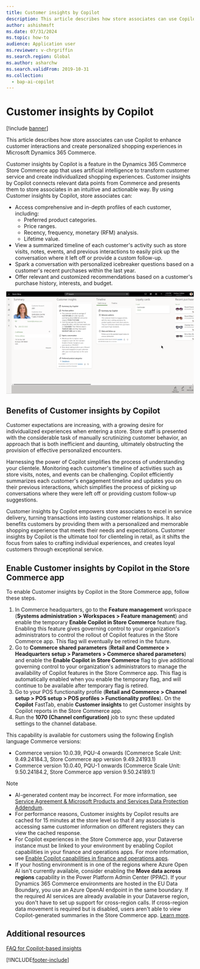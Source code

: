 ```yaml
---
title: Customer insights by Copilot
description: This article describes how store associates can use Copilot to enhance customer interactions and create personalized shopping experiences in Microsoft Dynamics 365 Commerce.
author: ashishmsft
ms.date: 07/31/2024
ms.topic: how-to
audience: Application user
ms.reviewer: v-chrgriffin
ms.search.region: Global
ms.author: asharchw
ms.search.validFrom: 2019-10-31
ms.collection:
  - bap-ai-copilot
---
```


# Customer insights by Copilot

[!include [banner](includes/banner.md)]

This article describes how store associates can use Copilot to enhance customer interactions and create personalized shopping experiences in Microsoft Dynamics 365 Commerce.

Customer insights by Copilot is a feature in the Dynamics 365 Commerce Store Commerce app that uses artificial intelligence to transform customer service and create individualized shopping experiences. Customer insights by Copilot connects relevant data points from Commerce and presents them to store associates in an intuitive and actionable way. By using Customer insights by Copilot, store associates can:
- Access comprehensive and in-depth profiles of each customer, including:
    - Preferred product categories.
    - Price ranges.
    - Recency, frequency, monetary (RFM) analysis.
    - Lifetime value.
- View a summarized timeline of each customer's activity such as store visits, notes, events, and previous interactions to easily pick up the conversation where it left off or provide a custom follow-up.
- Spark a conversation with personalized icebreaker questions based on a customer's recent purchases within the last year.
- Offer relevant and customized recommendations based on a customer's purchase history, interests, and budget.
  
![Customer insights using Copilot](./media/CustomerInsightsUsingCopilot.png)

## Benefits of Customer insights by Copilot 

Customer expectations are increasing, with a growing desire for individualized experiences when entering a store. Store staff is presented with the considerable task of manually scrutinizing customer behavior, an approach that is both inefficient and daunting, ultimately obstructing the provision of effective personalized encounters. 

Harnessing the power of Copilot simplifies the process of understanding your clientele. Monitoring each customer's timeline of activities such as store visits, notes, and events can be challenging. Copilot efficiently summarizes each customer's engagement timeline and updates you on their previous interactions, which simplifies the process of picking up conversations where they were left off or providing custom follow-up suggestions.

Customer insights by Copilot empowers store associates to excel in service delivery, turning transactions into lasting customer relationships. It also benefits customers by providing them with a personalized and memorable shopping experience that meets their needs and expectations. Customer insights by Copilot is the ultimate tool for clienteling in retail, as it shifts the focus from sales to crafting individual experiences, and creates loyal customers through exceptional service.

## Enable Customer insights by Copilot in the Store Commerce app

To enable Customer insights by Copilot in the Store Commerce app, follow these steps.

1. In Commerce headquarters, go to the **Feature management** workspace (**Systems administration \> Workspaces \> Feature management**) and enable the temporary **Enable Copilot in Store Commerce** feature flag. Enabling this feature gives governing control to your organization's administrators to control the rollout of Copilot features in the Store Commerce app. This flag will eventually be retired in the future.
1. Go to **Commerce shared parameters** (**Retail and Commerce \> Headquarters setup \> Parameters \> Commerce shared parameters**) and enable the **Enable Copilot in Store Commerce** flag to give additional governing control to your organization's administrators to manage the availability of Copilot features in the Store Commerce app. This flag is automatically enabled when you enable the temporary flag, and will continue to be available after temporary flag is retired. 
1. Go to your POS functionality profile (**Retail and Commerce \> Channel setup \> POS setup \> POS profiles \> Functionality profiles**). On the **Copilot** FastTab, enable **Customer insights** to get Customer insights by Copilot reports in the Store Commerce app.
1. Run the **1070 (Channel configuration)** job to sync these updated settings to the channel database.

This capability is available for customers using the following English language Commerce versions:

- Commerce version 10.0.39, PQU-4 onwards (Commerce Scale Unit: 9.49.24184.3, Store Commerce app version 9.49.24193.1)
- Commerce version 10.0.40, PQU-1 onwards (Commerce Scale Unit: 9.50.24184.2, Store Commerce app version 9.50.24189.1)

> [!NOTE]
> - AI-generated content may be incorrect. For more information, see [Service Agreement & Microsoft Products and Services Data Protection Addendum](https://aka.ms/BusinessApplicationLegal).
> - For performance reasons, Customer insights by Copilot results are cached for 15 minutes at the store level so that if any associate is accessing same customer information on different registers they can view the cached response. 
> - For Copilot experiences in the Store Commerce app, your Dataverse instance must be linked to your environment by enabling Copilot capabilities in your finance and operations apps. For more information, see [Enable Copilot capabilities in finance and operations apps](/dynamics365/fin-ops-core/dev-itpro/copilot/enable-copilot).
> - If your hosting environment is in one of the regions where Azure Open AI isn't currently available, consider enabling the **Move data across regions** capability in the Power Platform Admin Center (PPAC). If your Dynamics 365 Commerce environments are hosted in the EU Data Boundary, you use an Azure OpenAI endpoint in the same boundary. If the required AI services are already available in your Dataverse region, you don't have to set up support for cross-region calls. If cross-region data movement is required but is disabled, users aren't able to view Copilot-generated summaries in the Store Commerce app. [Learn more](/power-platform/admin/geographical-availability-copilot).

## Additional resources

[FAQ for Copilot-based insights](responsible-ai/faqs-ai-copilot-store-comm-summaries.md)

[!INCLUDE[footer-include](../includes/footer-banner.md)]
